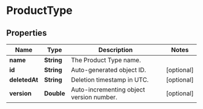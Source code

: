 
# ProductType

## Properties
Name | Type | Description | Notes
------------ | ------------- | ------------- | -------------
**name** | **String** | The Product Type name. | 
**id** | **String** | Auto-generated object ID. |  [optional]
**deletedAt** | **String** | Deletion timestamp in UTC. |  [optional]
**version** | **Double** | Auto-incrementing object version number. |  [optional]



